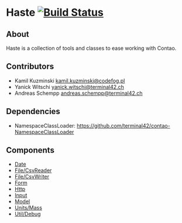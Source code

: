 # Haste [![Build Status](https://travis-ci.org/codefog/contao-haste.png)](https://travis-ci.org/codefog/contao-haste)


## About ##

Haste is a collection of tools and classes to ease working with Contao.


## Contributors ##

* Kamil Kuzminski <kamil.kuzminski@codefog.pl>
* Yanick Witschi <yanick.witschi@terminal42.ch>
* Andreas Schempp <andreas.schempp@terminal42.ch>


## Dependencies ##

* NamespaceClassLoader: https://github.com/terminal42/contao-NamespaceClassLoader


## Components ##

- [Date](docs/Date/index.md)
- [File/CsvReader](docs/File/CsvReader.md)
- [File/CsvWriter](docs/File/CsvWriter.md)
- [Form](docs/Form/Form.md)
- [Http](docs/Http/index.md)
- [Input](docs/Input/index.md)
- [Model](docs/Model/index.md)
- [Units/Mass](docs/Units/Mass.md)
- [Util/Debug](docs/Util/Debug.md)
